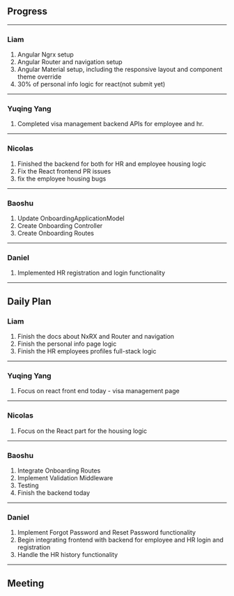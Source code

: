 ## Progress

---
   
### Liam

1. Angular Ngrx setup
2. Angular Router and navigation setup
3. Angular Material setup, including the responsive layout and component theme override
4. 30% of personal info logic for react(not submit yet)

---

### Yuqing Yang

1. Completed visa management backend APIs for employee and hr.   

---

### Nicolas

1. Finished the backend for both for HR and employee housing logic
1. Fix the React frontend PR issues
2. fix the employee housing bugs

---

### Baoshu

1. Update OnboardingApplicationModel
2. Create Onboarding Controller
3. Create Onboarding Routes

---

### Daniel

1. Implemented HR registration and login functionality

---

## Daily Plan

### Liam

1. Finish the docs about NxRX and Router and navigation
2. Finish the personal info page logic
3. Finish the HR employees profiles full-stack logic

---
  
### Yuqing Yang

1. Focus on react front end today - visa management page

---

### Nicolas

1. Focus on the React part for the housing logic

---

### Baoshu

1. Integrate Onboarding Routes
2. Implement Validation Middleware
3. Testing
4. Finish the backend today

---

### Daniel

1. Implement Forgot Password and Reset Password functionality
2. Begin integrating frontend with backend for employee and HR login and registration
3. Handle the HR history functionality

---

## Meeting
